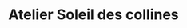 ---
title: "Atelier Soleil des collines"
url: /villecroze/atelier-soleil-des-collines/
shop: Töpferei
---